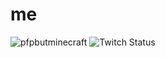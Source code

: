 # me
![pfpbutminecraft](https://user-images.githubusercontent.com/74288636/186588251-ee4e80df-f3dd-4438-b5ca-ca39ad2cd910.png)
![Twitch Status](https://img.shields.io/twitch/status/nightmare_jpg)
